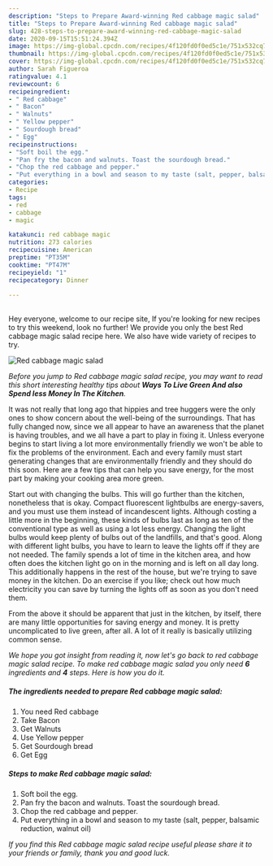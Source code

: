 ```yaml
---
description: "Steps to Prepare Award-winning Red cabbage magic salad"
title: "Steps to Prepare Award-winning Red cabbage magic salad"
slug: 428-steps-to-prepare-award-winning-red-cabbage-magic-salad
date: 2020-09-15T15:51:24.394Z
image: https://img-global.cpcdn.com/recipes/4f120fd0f0ed5c1e/751x532cq70/red-cabbage-magic-salad-recipe-main-photo.jpg
thumbnail: https://img-global.cpcdn.com/recipes/4f120fd0f0ed5c1e/751x532cq70/red-cabbage-magic-salad-recipe-main-photo.jpg
cover: https://img-global.cpcdn.com/recipes/4f120fd0f0ed5c1e/751x532cq70/red-cabbage-magic-salad-recipe-main-photo.jpg
author: Sarah Figueroa
ratingvalue: 4.1
reviewcount: 6
recipeingredient:
- " Red cabbage"
- " Bacon"
- " Walnuts"
- " Yellow pepper"
- " Sourdough bread"
- " Egg"
recipeinstructions:
- "Soft boil the egg."
- "Pan fry the bacon and walnuts. Toast the sourdough bread."
- "Chop the red cabbage and pepper."
- "Put everything in a bowl and season to my taste (salt, pepper, balsamic reduction, walnut oil)"
categories:
- Recipe
tags:
- red
- cabbage
- magic

katakunci: red cabbage magic 
nutrition: 273 calories
recipecuisine: American
preptime: "PT35M"
cooktime: "PT47M"
recipeyield: "1"
recipecategory: Dinner

---
```

<br>
Hey everyone, welcome to our recipe site, If you're looking for new recipes to try this weekend, look no further! We provide you only the best Red cabbage magic salad recipe here. We also have wide variety of recipes to try.
<br>


![Red cabbage magic salad](https://img-global.cpcdn.com/recipes/4f120fd0f0ed5c1e/751x532cq70/red-cabbage-magic-salad-recipe-main-photo.jpg)

<i>Before you jump to Red cabbage magic salad recipe, you may want to read this short interesting healthy tips about 
<strong>Ways To Live Green And also Spend less Money In The Kitchen</strong>.</i>
</br>

It was not really that long ago that hippies and tree huggers were the only ones to show concern about the well-being of the surroundings. That has fully changed now, since we all appear to have an awareness that the planet is having troubles, and we all have a part to play in fixing it. Unless everyone begins to start living a lot more environmentally friendly we won't be able to fix the problems of the environment. Each and every family must start generating changes that are environmentally friendly and they should do this soon. Here are a few tips that can help you save energy, for the most part by making your cooking area more green.

Start out with changing the bulbs. This will go further than the kitchen, nonetheless that is okay. Compact fluorescent lightbulbs are energy-savers, and you must use them instead of incandescent lights. Although costing a little more in the beginning, these kinds of bulbs last as long as ten of the conventional type as well as using a lot less energy. Changing the light bulbs would keep plenty of bulbs out of the landfills, and that's good. Along with different light bulbs, you have to learn to leave the lights off if they are not needed. The family spends a lot of time in the kitchen area, and how often does the kitchen light go on in the morning and is left on all day long. This additionally happens in the rest of the house, but we're trying to save money in the kitchen. Do an exercise if you like; check out how much electricity you can save by turning the lights off as soon as you don't need them.

From the above it should be apparent that just in the kitchen, by itself, there are many little opportunities for saving energy and money. It is pretty uncomplicated to live green, after all. A lot of it really is basically utilizing common sense.


<i>We hope you got insight from reading it, now let's go back to red cabbage magic salad recipe. To make red cabbage magic salad you only need <strong>6</strong> ingredients and <strong>4</strong> steps. Here is how you do it.
</i>

##### The ingredients needed to prepare Red cabbage magic salad:

1. You need  Red cabbage
1. Take  Bacon
1. Get  Walnuts
1. Use  Yellow pepper
1. Get  Sourdough bread
1. Get  Egg


##### Steps to make Red cabbage magic salad:

1. Soft boil the egg.
1. Pan fry the bacon and walnuts. Toast the sourdough bread.
1. Chop the red cabbage and pepper.
1. Put everything in a bowl and season to my taste (salt, pepper, balsamic reduction, walnut oil)


<i>If you find this Red cabbage magic salad recipe useful please share it to your friends or family, thank you and good luck.</i>
